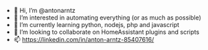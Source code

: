 - 👋 Hi, I’m @antonarntz
- 👀 I’m interested in automating everything (or as much as possible)
- 🌱 I’m currently learning python, nodejs, php and javascript
- 💞️ I’m looking to collaborate on HomeAssistant plugins and scripts
- 📫 https://linkedin.com/in/anton-arntz-85407616/
